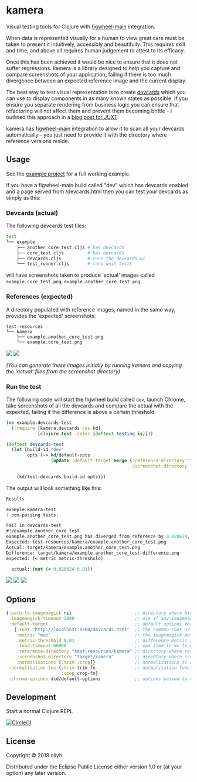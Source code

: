 # kamera

Visual testing tools for Clojure with [figwheel-main](https://github.com/bhauman/figwheel-main) integration.

When data is represented visually for a human to view great care must be taken to present it intuitively, accessibly
and beautifully. This requires skill and time, and above all requires human judgement to attest to its efficacy.

Once this has been achieved it would be nice to ensure that it does not suffer regressions. kamera is a library designed to
help you capture and compare screenshots of your application, failing if there is too much divergence between an expected
reference image and the current display.

The best way to test visual representation is to create [devcards](https://github.com/bhauman/devcards)
which you can use to display components in as many known states as possible. If you ensure you separate rendering from
business logic you can ensure that refactoring will not affect them and prevent them becoming brittle - I outlined this approach
in a [blog post for JUXT](https://juxt.pro/blog/posts/cljs-apps.html).

kamera has [figwheel-main](https://github.com/bhauman/figwheel-main) integration to allow it to scan all your devcards automatically - you just need to provide it with
the directory where reference versions reside.

## Usage

See the [example project](https://github.com/oliyh/kamera/tree/master/example) for a full working example.

If you have a figwheel-main build called "dev" which has devcards enabled and a page served from /devcards.html then you
can test your devcards as simply as this:

### Devcards (actual)

The following devcards test files:

```bash
test
└── example
    ├── another_core_test.cljs # has devcards
    ├── core_test.cljs         # has devcards
    ├── devcards.cljs          # runs the devcards ui
    └── test_runner.cljs       # runs unit tests
```

will have screenshots taken to produce 'actual' images called `example.core_test.png`, `example.another_core_test.png`.

### References (expected)

A directory populated with reference images, named in the same way, provides the 'expected' screenshots:

```
test-resources
└── kamera
    ├── example.another_core_test.png
    └── example.core_test.png
```

![](example/test-resources/kamera/example.another_core_test.png?raw=true)
![](example/test-resources/kamera/example.core_test.png?raw=true)

_(You can generate these images initially by running kamera and copying the 'actual' files from the screenshot directory)_

### Run the test

The following code will start the figwheel build called `dev`, launch Chrome, take screenshots of all the devcards
and compare the actual with the expected, failing if the difference is above a certain threshold.

```clojure
(ns example.devcards-test
  (:require [kamera.devcards :as kd]
            [clojure.test :refer [deftest testing is]]))

(deftest devcards-test
  (let [build-id "dev"
        opts (-> kd/default-opts
                 (update :default-target merge {:reference-directory "test-resources/kamera"
                                                :screenshot-directory "target/kamera"}))]

    (kd/test-devcards build-id opts)))
```

The output will look something like this:

```clojure
Results

example.kamera-test
1 non-passing tests:

Fail in devcards-test
#!/example.another_core_test
example.another_core_test.png has diverged from reference by 0.020624, please compare
Expected: test-resources/kamera/example.another_core_test.png
Actual: target/kamera/example.another_core_test.png
Difference: target/kamera/example.another_core_test-difference.png
expected: (< metric metric-threshold)

  actual: (not (< 0.020624 0.01))
```

![](doc/example.another_core_test.png?raw=true)
![](doc/example.another_core_test-difference.png?raw=true)
![](doc/example.core_test.png?raw=true)

## Options

```clojure
{:path-to-imagemagick nil                        ;; directory where binaries reside on linux, or executable on windows
 :imagemagick-timeout 2000                       ;; die if any imagemagick operation takes longer than this, in ms
 :default-target                                 ;; default options for each image comparison
   {:root "http://localhost:9500/devcards.html"  ;; the common root url where all targets can be found
    :metric "mae"                                ;; the imagemagick metric to use for comparison, see https://imagemagick.org/script/command-line-options.php#metric
    :metric-threshold 0.01                       ;; difference metric above which comparison fails
    :load-timeout 60000                          ;; max time in ms to wait for target url to load
    :reference-directory "test-resources/kamera" ;; directory where reference images are store
    :screenshot-directory "target/kamera"        ;; diredtory where screenshots and diffs should be saved
    :normalisations [:trim :crop]}               ;; normalisations to apply to expected and actual images before comparison, in order of application
 :normalisation-fns {:trim trim-fn               ;; normalisation functions, add any that you wish to use - see trim and crop for signature
                     :crop crop-fn}
 :chrome-options dcd/default-options             ;; options passed to chrome, letting you turn headless on/off etc
```

## Development

Start a normal Clojure REPL

[![CircleCI](https://circleci.com/gh/oliyh/kamera.svg?style=svg)](https://circleci.com/gh/oliyh/kamera)

## License

Copyright © 2018 oliyh

Distributed under the Eclipse Public License either version 1.0 or (at
your option) any later version.
